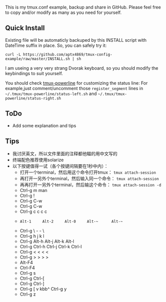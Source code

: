This is my tmux.conf example, backup and share in GitHub.
Please feel free to copy and/or modify as many as you need for yourself.

## Quick Install

Existing file will be automaticly backuped by this INSTALL script with DateTime
suffix in place. So, you can safely try it:
```
curl -L https://github.com/aptx4869/tmux-config-example/raw/master/INSTALL.sh | sh
```
I am useing a very very strang Dvorak keyboard, so you should modify the keybindings to suit yourself.

You should check [tmux-powerline](https://github.com/erikw/tmux-powerline) for customizing the status line:
    For example,just comment/uncomment those `register_segment` lines in
    `~/.tmux/tmux-powerline/status-left.sh`
    and
    `~/.tmux/tmux-powerline/status-right.sh`

## ToDo
* Add some explanation and tips
## Tips
* 我讨厌英文，所以文件里面的注释都他瞄的用中文写的
* 终端配色推荐使用solarize
* 以下按键值得一试（各个按键间隔要在1秒中内）：
    +    打开一个terminal，然后用这个命令打开tmux：
	    `tmux attach-session`
    +    再打开一另外个terminal，然后输入同一个命令：
	    `tmux attach-session`
    +    再再打开一另外个terminal，然后输这个命令：
	    `tmux attach-session -d`
    +    Ctrl-g       m        man     <Enter>
    +    Ctrl-g       !
    +    Ctrl-g      C-w
    +    Ctrl-g      C-w
    +    Ctrl-g       c         c         c          c
    +     Alt-1     Alt-2     Alt-0     Alt-~      Alt-~
    +    Ctrl-g       \         -         -          \
    +    Ctrl-g       h         j         k          l
    +    Ctrl-g     Alt-h     Alt-j     Alt-k      Alt-l
    +    Ctrl-g    Ctrl-h    Ctrl-j     Ctrl-k    Ctrl-l
    +    Ctrl-g       <         <         <          <
    +    Ctrl-g       >         >         >          >
    +    Alt-F4
    +    Ctrl-F4
    +    Ctrl-g       s
    +    Ctrl-g    Ctrl-[
    +    Ctrl-g    Ctrl-]
    +    Ctrl-g       [         v        kbb^     Ctrl-g    y
    +    Ctrl-g       z

